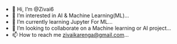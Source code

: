 - 👋 Hi, I’m @Zivai6
- 👀 I’m interested in AI & Machine Learning(ML)...
- 🌱 I’m currently learning Jupyter For ML...
- 💞️ I’m looking to collaborate on a Machine learning or AI project...
- 📫 How to reach me zivaikarenga@gmail.com...
<!---
Zivai6/Zivai6 is a ✨ special ✨ repository because its `README.md` (this file) appears on your GitHub profile.
You can click the Preview link to take a look at your changes.
--->
